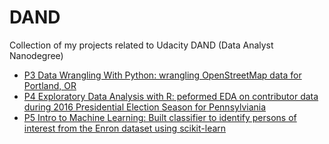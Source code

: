 # DAND
Collection of my projects related to Udacity DAND (Data Analyst Nanodegree)

* [P3 Data Wrangling With Python: wrangling OpenStreetMap data for Portland, OR](https://github.com/sky-t/DAND/tree/master/P3_Data_Wrangling)
* [P4 Exploratory Data Analysis with R: peformed EDA on contributor data during 2016 Presidential Election Season for Pennsylviania](https://github.com/sky-t/DAND/tree/master/P4_EDA)
* [P5 Intro to Machine Learning: Built classifier to identify persons of interest from the Enron dataset using scikit-learn](https://github.com/sky-t/DAND/tree/master/P5_Intro_Machine_Learning)
